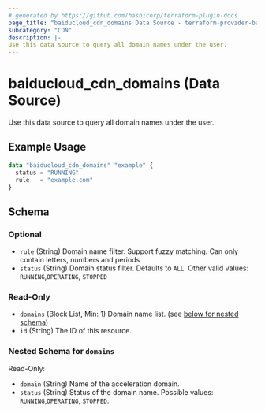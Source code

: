```yaml
---
# generated by https://github.com/hashicorp/terraform-plugin-docs
page_title: "baiducloud_cdn_domains Data Source - terraform-provider-baiducloud"
subcategory: "CDN"
description: |-
Use this data source to query all domain names under the user.
---
```


# baiducloud_cdn_domains (Data Source)

Use this data source to query all domain names under the user.

## Example Usage

```terraform
data "baiducloud_cdn_domains" "example" {
  status = "RUNNING"
  rule   = "example.com"
}
```

<!-- schema generated by tfplugindocs -->
## Schema

### Optional

- `rule` (String) Domain name filter. Support fuzzy matching. Can only contain letters, numbers and periods
- `status` (String) Domain status filter. Defaults to `ALL`. Other valid values: `RUNNING`,`OPERATING`, `STOPPED`

### Read-Only

- `domains` (Block List, Min: 1) Domain name list. (see [below for nested schema](#nestedblock--domains))
- `id` (String) The ID of this resource.

<a id="nestedblock--domains"></a>
### Nested Schema for `domains`

Read-Only:

- `domain` (String) Name of the acceleration domain.
- `status` (String) Status of the domain name. Possible values: `RUNNING`,`OPERATING`, `STOPPED`.


